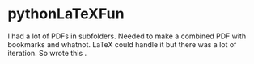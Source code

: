 # pythonLaTeXFun
I had a lot of PDFs in subfolders. Needed to make a combined PDF with bookmarks and whatnot. LaTeX could handle it but there was a lot of iteration. So wrote this .
